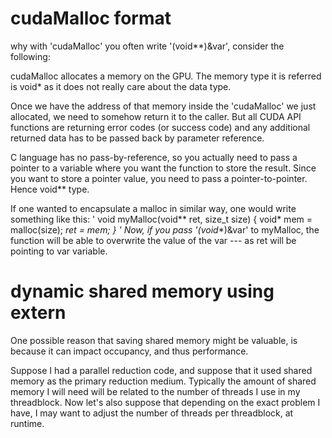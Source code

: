 # cudaMalloc format
why with 'cudaMalloc' you often write '(void**)&var', consider the following:

cudaMalloc allocates a memory on the GPU. The memory type it is referred is void* as it does not really care about the data type.

Once we have the address of that memory inside the 'cudaMalloc' we just allocated, we need to somehow return it to the caller. But all CUDA API functions are returning error codes (or success code) and any additional returned data has to be passed back by parameter reference.

C language has no pass-by-reference, so you actually need to pass a pointer to a variable where you want the function to store the result. Since you want to store a pointer value, you need to pass a pointer-to-pointer. Hence void** type.

If one wanted to encapsulate a malloc in similar way, one would write something like this:
'
void myMalloc(void** ret, size_t size) {
    void* mem = malloc(size);
    *ret = mem;
}
'
Now, if you pass '(void**)&var' to myMalloc, the function will be able to overwrite the value of the var --- as ret will be pointing to var variable.


# dynamic shared memory using extern
One possible reason that saving shared memory might be valuable, is because it can impact occupancy, and thus performance.

Suppose I had a parallel reduction code, and suppose that it used shared memory as the primary reduction medium. Typically the amount of shared memory I will need will be related to the number of threads I use in my threadblock. Now let's also suppose that depending on the exact problem I have, I may want to adjust the number of threads per threadblock, at runtime.
